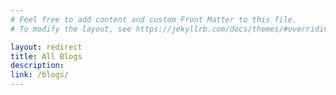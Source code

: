 ```yaml
---
# Feel free to add content and custom Front Matter to this file.
# To modify the layout, see https://jekyllrb.com/docs/themes/#overriding-theme-defaults

layout: redirect
title: All Blogs
description: 
link: /blogs/
---
```

